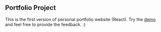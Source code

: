 ## Portfolio Project
This is the first version of personal portfolio website (React).
Try the [demo](https://andelijakaluderovic.github.io/portfolio/) and feel free to provide the feedback. :)